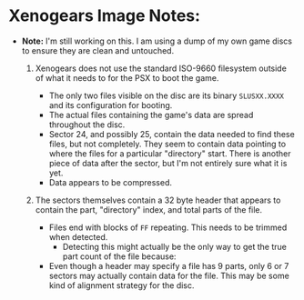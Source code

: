 # Xenogears Image Notes:
* **Note:** I'm still working on this. I am using a dump of my own game discs to ensure they are clean and untouched.

    1. Xenogears does not use the standard ISO-9660 filesystem outside of what it needs to for the PSX to boot the game.
        * The only two files visible on the disc are its binary `SLUSXX.XXXX` and its configuration for booting.
        * The actual files containing the game's data are spread throughout the disc.
        * Sector 24, and possibly 25, contain the data needed to find these files, but not completely. They seem to contain data pointing to where the files for a particular "directory" start. There is another piece of data after the sector,
        but I'm not entirely sure what it is yet.
        * Data appears to be compressed.

    2. The sectors themselves contain a 32 byte header that appears to contain the part, "directory" index, and total parts of the file.
        * Files end with blocks of `FF` repeating. This needs to be trimmed when detected.
            * Detecting this might actually be the only way to get the true part count of the file because:
        * Even though a header may specify a file has 9 parts, only 6 or 7 sectors may actually contain data for the file. This may be some kind of alignment strategy for the disc.

    
